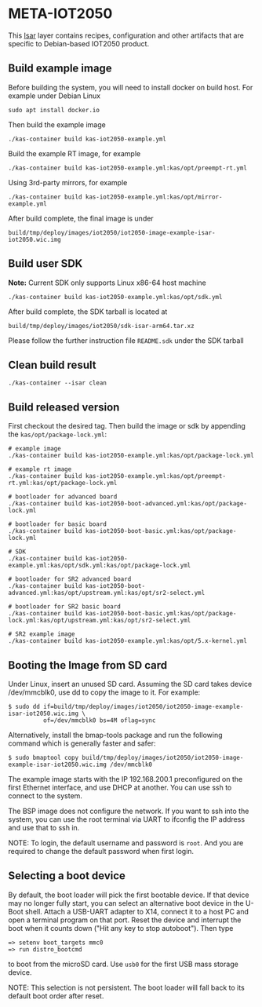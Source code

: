# META-IOT2050

This [Isar](https://github.com/ilbers/isar) layer contains recipes,
configuration and other artifacts that are specific to  Debian-based
IOT2050 product.

## Build example image

Before building the system, you will need to install docker on build host.
For example under Debian Linux

```shell
sudo apt install docker.io
```

Then build the example image

```shell
./kas-container build kas-iot2050-example.yml
```

Build the example RT image, for example

```shell
./kas-container build kas-iot2050-example.yml:kas/opt/preempt-rt.yml
```

Using 3rd-party mirrors, for example

```shell
./kas-container build kas-iot2050-example.yml:kas/opt/mirror-example.yml
```

After build complete, the final image is under

```text
build/tmp/deploy/images/iot2050/iot2050-image-example-isar-iot2050.wic.img
```

## Build user SDK
>>>
**Note:** Current SDK only supports Linux x86-64 host machine
>>>

```shell
./kas-container build kas-iot2050-example.yml:kas/opt/sdk.yml
```

After build complete, the SDK tarball is located at

```text
build/tmp/deploy/images/iot2050/sdk-isar-arm64.tar.xz
```

Please follow the further instruction file `README.sdk` under the SDK tarball

## Clean build result

```shell
./kas-container --isar clean
```

## Build released version

First checkout the desired tag. Then build the image or sdk by appending the `kas/opt/package-lock.yml`:

```shell
# example image
./kas-container build kas-iot2050-example.yml:kas/opt/package-lock.yml

# example rt image
./kas-container build kas-iot2050-example.yml:kas/opt/preempt-rt.yml:kas/opt/package-lock.yml

# bootloader for advanced board
./kas-container build kas-iot2050-boot-advanced.yml:kas/opt/package-lock.yml

# bootloader for basic board
./kas-container build kas-iot2050-boot-basic.yml:kas/opt/package-lock.yml

# SDK
./kas-container build kas-iot2050-example.yml:kas/opt/sdk.yml:kas/opt/package-lock.yml

# bootloader for SR2 advanced board
./kas-container build kas-iot2050-boot-advanced.yml:kas/opt/upstream.yml:kas/opt/sr2-select.yml

# bootloader for SR2 basic board
./kas-container build kas-iot2050-boot-basic.yml:kas/opt/package-lock.yml:kas/opt/upstream.yml:kas/opt/sr2-select.yml

# SR2 example image
./kas-container build kas-iot2050-example.yml:kas/opt/5.x-kernel.yml

```

## Booting the Image from SD card

Under Linux, insert an unused SD card. Assuming the SD card takes device
/dev/mmcblk0, use dd to copy the image to it. For example:

```shell
$ sudo dd if=build/tmp/deploy/images/iot2050/iot2050-image-example-isar-iot2050.wic.img \
          of=/dev/mmcblk0 bs=4M oflag=sync
```

Alternatively, install the bmap-tools package and run the following command which is generally faster and safer:

```shell
$ sudo bmaptool copy build/tmp/deploy/images/iot2050/iot2050-image-example-isar-iot2050.wic.img /dev/mmcblk0
```

The example image starts with the IP 192.168.200.1 preconfigured on the first
Ethernet interface, and use DHCP at another. You can use ssh to connect to the system.

The BSP image does not configure the network. If you want to ssh into the
system, you can use the root terminal via UART to ifconfig the IP address and
use that to ssh in.

NOTE: To login, the default username and password is `root`.
And you are required to change the default password when first login.

## Selecting a boot device

By default, the boot loader will pick the first bootable device. If that device
may no longer fully start, you can select an alternative boot device in the
U-Boot shell. Attach a USB-UART adapter to X14, connect it to a host PC and
open a terminal program on that port. Reset the device and interrupt the boot
when it counts down ("Hit any key to stop autoboot"). Then type

```shell
=> setenv boot_targets mmc0
=> run distro_bootcmd
```

to boot from the microSD card. Use `usb0` for the first USB mass storage
device.

NOTE: This selection is not persistent. The boot loader will fall back to its
default boot order after reset.
